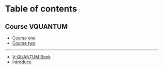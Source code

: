 # Table of contents

## Course VQUANTUM

* [Course one](README.md)
* [Course two](course-vquantum/course-two.md)

***

* [V-QUANTUM Book](v-quantum-book.md)
* [Introduce](readme.md)
